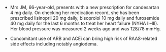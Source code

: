 - Mrs JM, 66-year-old, presents with a new prescription for candesartan 4 mg daily. On checking her medication record, she has been prescribed lisinopril 20 mg daily, bisoprolol 10 mg daily and furosemide 40 mg daily for the last 6 months to treat her heart failure (NYHA II–III). Her blood pressure was measured 2 weeks ago and was 128/78 mmHg.

- Concomitant use of ARB and ACEi can bring high risk of RAAS-related side effects including notably angiodema. 